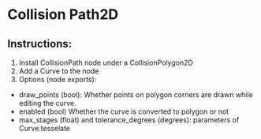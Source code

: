 # Collision Path2D
## Instructions:

1. Install CollisionPath node under a CollisionPolygon2D
2. Add a Curve to the node
3. Options (node exports):
  * draw_points (bool): Whether points on polygon corners are drawn while editing the curve.
  * enabled (bool) Whether the curve is converted to polygon or not
  * max_stages (float) and tolerance_degrees (degrees): parameters of Curve.tesselate
